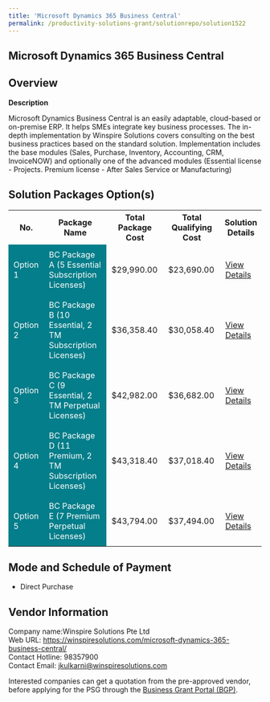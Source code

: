 ```yaml
---
title: 'Microsoft Dynamics 365 Business Central'
permalink: /productivity-solutions-grant/solutionrepo/solution1522
---
```


## Microsoft Dynamics 365 Business Central

## Overview

**Description**

Microsoft Dynamics Business Central is an easily adaptable, cloud-based or on-premise ERP. It helps SMEs integrate key business processes. The in-depth implementation by Winspire Solutions covers consulting on the best business practices based on the standard solution. Implementation includes the base modules (Sales, Purchase, Inventory, Accounting, CRM, InvoiceNOW) and optionally one of the advanced modules (Essential license - Projects. Premium license -  After Sales Service or Manufacturing)

## Solution Packages Option(s)

<table>
<tr>
<th><b>No.</b></th>
<th><b>Package Name</b></th>
<th><b>Total Package Cost</b></th>
<th><b>Total Qualifying Cost</b></th>
<th><b>Solution Details</b></th>
</tr>
<tr>
<td style='padding: 10px; background-color: #037E8A; color: #FFFFFF;'>Option 1</td>
<td style='padding: 10px; background-color: #037E8A; color: #FFFFFF;'>BC Package A (5 Essential Subscription Licenses)</td>
<td style='padding: 10px;'>$29,990.00</td>
<td style='padding: 10px;'>$23,690.00</td>
<td style='padding: 10px;'><a href='/images/psg/Winspire_Solutions_Microsoft_Dynamics_Desensitised_Annex3_Part1.pdf' target='_blank'>View Details</a></td>
</tr>
<tr>
<td style='padding: 10px; background-color: #037E8A; color: #FFFFFF;'>Option 2</td>
<td style='padding: 10px; background-color: #037E8A; color: #FFFFFF;'>BC Package B (10 Essential, 2 TM Subscription Licenses)</td>
<td style='padding: 10px;'>$36,358.40</td>
<td style='padding: 10px;'>$30,058.40</td>
<td style='padding: 10px;'><a href='/images/psg/Winspire_Solutions_Microsoft_Dynamics_Desensitised_Annex3_Part2.pdf' target='_blank'>View Details</a></td>
</tr>
<tr>
<td style='padding: 10px; background-color: #037E8A; color: #FFFFFF;'>Option 3</td>
<td style='padding: 10px; background-color: #037E8A; color: #FFFFFF;'>BC Package C (9 Essential, 2 TM Perpetual Licenses)</td>
<td style='padding: 10px;'>$42,982.00</td>
<td style='padding: 10px;'>$36,682.00</td>
<td style='padding: 10px;'><a href='/images/psg/Winspire_Solutions_Microsoft_Dynamics_Desensitised_Annex3_Part3.pdf' target='_blank'>View Details</a></td>
</tr>
<tr>
<td style='padding: 10px; background-color: #037E8A; color: #FFFFFF;'>Option 4</td>
<td style='padding: 10px; background-color: #037E8A; color: #FFFFFF;'>BC Package D (11 Premium, 2 TM Subscription Licenses)</td>
<td style='padding: 10px;'>$43,318.40</td>
<td style='padding: 10px;'>$37,018.40</td>
<td style='padding: 10px;'><a href='/images/psg/Winspire_Solutions_Microsoft_Dynamics_Desensitised_Annex3_Part4.pdf' target='_blank'>View Details</a></td>
</tr>
<tr>
<td style='padding: 10px; background-color: #037E8A; color: #FFFFFF;'>Option 5</td>
<td style='padding: 10px; background-color: #037E8A; color: #FFFFFF;'>BC Package E (7 Premium Perpetual Licenses)</td>
<td style='padding: 10px;'>$43,794.00</td>
<td style='padding: 10px;'>$37,494.00</td>
<td style='padding: 10px;'><a href='/images/psg/Winspire_Solutions_Microsoft_Dynamics_Desensitised_Annex3_Part5.pdf' target='_blank'>View Details</a></td>
</tr>
</table>

## Mode and Schedule of Payment

 - Direct Purchase

## Vendor Information

 Company name:Winspire Solutions Pte Ltd<br>Web URL: https://winspiresolutions.com/microsoft-dynamics-365-business-central/ <br>Contact Hotline: 98357900 <br>Contact Email: jkulkarni@winspiresolutions.com

Interested companies can get a quotation from the pre-approved vendor, before applying for the PSG through the <a href='https://www.businessgrants.gov.sg/' target='_blank' rel='noopener'>Business Grant Portal (BGP)</a>.

<script src="/jquery/resize-tables.js"></script>
